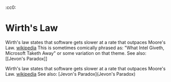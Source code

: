 :cc0:
# Wirth's Law
Wirth's law states that software gets slower at a rate that outpaces Moore's Law.
[wikipedia](https://en.wikipedia.org/wiki/Wirth%27s_law)
This is sometimes comically phrased as: "What Intel Giveth, Microsoft Taketh Away" or some variation on that theme.
See also: [[Jevon's Paradox]]

Wirth's law states that software gets slower at a rate that outpaces Moore's Law. [wikipedia](https://en.wikipedia.org/wiki/Wirth%27s_law)
See also: [Jevon's Paradox](Jevon's Paradox)
